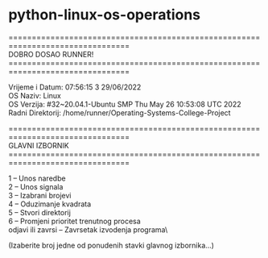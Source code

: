 # python-linux-os-operations

\================================================================================\
 DOBRO DOSAO RUNNER! 
\================================================================================
 
Vrijeme i Datum: 07:56:15 3 29/06/2022 \
OS Naziv: Linux \
OS Verzija: #32~20.04.1-Ubuntu SMP Thu May 26 10:53:08 UTC 2022 \
Radni Direktorij: /home/runner/Operating-Systems-College-Project 

\================================================================================\
 GLAVNI IZBORNIK \
\================================================================================

1 – Unos naredbe\
2 – Unos signala\
3 – Izabrani brojevi\
4 – Oduzimanje kvadrata\
5 – Stvori direktorij\
6 – Promjeni prioritet trenutnog procesa\
odjavi ili zavrsi – Zavrsetak izvodenja programa\

(Izaberite broj jedne od ponudenih stavki glavnog izbornika...)
